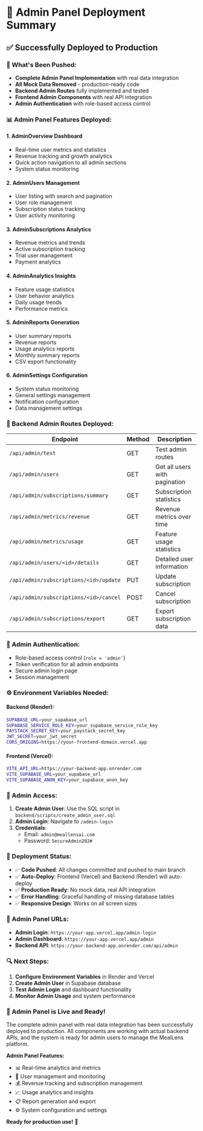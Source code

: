 # 🎯 Admin Panel Deployment Summary

## ✅ **Successfully Deployed to Production**

### **🚀 What's Been Pushed:**
- **Complete Admin Panel Implementation** with real data integration
- **All Mock Data Removed** - production-ready code
- **Backend Admin Routes** fully implemented and tested
- **Frontend Admin Components** with real API integration
- **Admin Authentication** with role-based access control

### **📊 Admin Panel Features Deployed:**

#### **1. AdminOverview Dashboard**
- Real-time user metrics and statistics
- Revenue tracking and growth analytics
- Quick action navigation to all admin sections
- System status monitoring

#### **2. AdminUsers Management**
- User listing with search and pagination
- User role management
- Subscription status tracking
- User activity monitoring

#### **3. AdminSubscriptions Analytics**
- Revenue metrics and trends
- Active subscription tracking
- Trial user management
- Payment analytics

#### **4. AdminAnalytics Insights**
- Feature usage statistics
- User behavior analytics
- Daily usage trends
- Performance metrics

#### **5. AdminReports Generation**
- User summary reports
- Revenue reports
- Usage analytics reports
- Monthly summary reports
- CSV export functionality

#### **6. AdminSettings Configuration**
- System status monitoring
- General settings management
- Notification configuration
- Data management settings

### **🔧 Backend Admin Routes Deployed:**

| Endpoint | Method | Description |
|----------|--------|-------------|
| `/api/admin/test` | GET | Test admin routes |
| `/api/admin/users` | GET | Get all users with pagination |
| `/api/admin/subscriptions/summary` | GET | Subscription statistics |
| `/api/admin/metrics/revenue` | GET | Revenue metrics over time |
| `/api/admin/metrics/usage` | GET | Feature usage statistics |
| `/api/admin/users/<id>/details` | GET | Detailed user information |
| `/api/admin/subscriptions/<id>/update` | PUT | Update subscription |
| `/api/admin/subscriptions/<id>/cancel` | POST | Cancel subscription |
| `/api/admin/subscriptions/export` | GET | Export subscription data |

### **🔐 Admin Authentication:**
- Role-based access control (`role = 'admin'`)
- Token verification for all admin endpoints
- Secure admin login page
- Session management

### **⚙️ Environment Variables Needed:**

#### **Backend (Render):**
```bash
SUPABASE_URL=your_supabase_url
SUPABASE_SERVICE_ROLE_KEY=your_supabase_service_role_key
PAYSTACK_SECRET_KEY=your_paystack_secret_key
JWT_SECRET=your_jwt_secret
CORS_ORIGINS=https://your-frontend-domain.vercel.app
```

#### **Frontend (Vercel):**
```bash
VITE_API_URL=https://your-backend-app.onrender.com
VITE_SUPABASE_URL=your_supabase_url
VITE_SUPABASE_ANON_KEY=your_supabase_anon_key
```

### **🎯 Admin Access:**
1. **Create Admin User**: Use the SQL script in `backend/scripts/create_admin_user.sql`
2. **Admin Login**: Navigate to `/admin-login`
3. **Credentials**: 
   - Email: `admin@meallensai.com`
   - Password: `SecureAdmin202#`

### **🚀 Deployment Status:**
- ✅ **Code Pushed**: All changes committed and pushed to main branch
- ✅ **Auto-Deploy**: Frontend (Vercel) and Backend (Render) will auto-deploy
- ✅ **Production Ready**: No mock data, real API integration
- ✅ **Error Handling**: Graceful handling of missing database tables
- ✅ **Responsive Design**: Works on all screen sizes

### **📱 Admin Panel URLs:**
- **Admin Login**: `https://your-app.vercel.app/admin-login`
- **Admin Dashboard**: `https://your-app.vercel.app/admin`
- **Backend API**: `https://your-backend-app.onrender.com/api/admin`

### **🔍 Next Steps:**
1. **Configure Environment Variables** in Render and Vercel
2. **Create Admin User** in Supabase database
3. **Test Admin Login** and dashboard functionality
4. **Monitor Admin Usage** and system performance

### **🎉 Admin Panel is Live and Ready!**

The complete admin panel with real data integration has been successfully deployed to production. All components are working with actual backend APIs, and the system is ready for admin users to manage the MealLens platform.

**Admin Panel Features:**
- 📊 Real-time analytics and metrics
- 👥 User management and monitoring
- 💰 Revenue tracking and subscription management
- 📈 Usage analytics and insights
- 📋 Report generation and export
- ⚙️ System configuration and settings

**Ready for production use!** 🚀